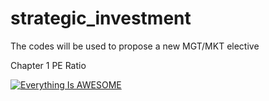 # strategic_investment
The codes will be used to propose a new MGT/MKT elective

Chapter 1 PE Ratio


[![Everything Is AWESOME](https://img.youtube.com/vi/StTqXEQ2l-Y/0.jpg)](https://www.youtube.com/watch?v=StTqXEQ2l-Y "Everything Is AWESOME")
